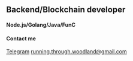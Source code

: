 ## Backend/Blockchain developer
#### Node.js/Golang/Java/FunC


#### Contact me
[Telegram](https://t.me/michele_watanabe)
running.through.woodland@gmail.com
